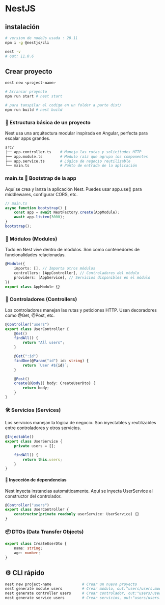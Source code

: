# NestJS

## instalación

```bash
# version de nodeJs usada : 20.11
npm i -g @nestjs/cli

nest -v
# out: 11.0.6
```

## Crear proyecto

```bash
nest new <project-name>

# Arrancar proyecto
npm run start # nest start

# para tanspilar el codigo en un folder a parte dist/
npm run build # nest build
```

### 🧱 Estructura básica de un proyecto

Nest usa una arquitectura modular inspirada en Angular, perfecta para escalar apps grandes.

```bash
src/
├── app.controller.ts    # Maneja las rutas y solicitudes HTTP
├── app.module.ts        # Módulo raíz que agrupa los componentes
├── app.service.ts       # Lógica de negocio reutilizable
└── main.ts              # Punto de entrada de la aplicación
```

### main.ts 🚀 Bootstrap de la app

Aquí se crea y lanza la aplicación Nest. Puedes usar app.use() para middlewares, configurar CORS, etc.

```typescript
// main.ts
async function bootstrap() {
	const app = await NestFactory.create(AppModule);
	await app.listen(3000);
}
bootstrap();
```

### 🧩 Módulos (Modules)

Todo en Nest vive dentro de módulos. Son como contenedores de funcionalidades relacionadas.

```typescript
@Module({
	imports: [], // Importa otros módulos
	controllers: [AppController], // Controladores del módulo
	providers: [AppService], // Servicios disponibles en el módulo
})
export class AppModule {}
```

### 📡 Controladores (Controllers)

Los controladores manejan las rutas y peticiones HTTP. Usan decoradores como @Get, @Post, etc.

```typescript
@Controller("users")
export class UserController {
	@Get()
	findAll() {
		return "All users";
	}

	@Get(":id")
	findOne(@Param("id") id: string) {
		return `User #${id}`;
	}

	@Post()
	create(@Body() body: CreateUserDto) {
		return body;
	}
}
```

### 🛠️ Servicios (Services)

Los servicios manejan la lógica de negocio. Son inyectables y reutilizables entre controladores y otros servicios.

```typescript
@Injectable()
export class UserService {
	private users = [];

	findAll() {
		return this.users;
	}
}
```

#### 🔗 Inyección de dependencias

Nest inyecta instancias automáticamente. Aquí se inyecta UserService al constructor del controlador.

```typescript
@Controller("users")
export class UserController {
	constructor(private readonly userService: UserService) {}
}
```

### 📦 DTOs (Data Transfer Objects)

```typescript
export class CreateUserDto {
	name: string;
	age: number;
}
```

## ⚙️ CLI rápido

```bash
nest new project-name              # Crear un nuevo proyecto
nest generate module users         # Crear módulo, out:"users/users.module.ts"
nest generate controller users     # Crear controlador, out:"users/users.controller.ts"
nest generate service users        # Crear servicios, out:"users/users.service.ts"
```
